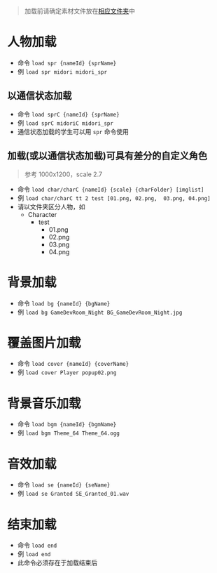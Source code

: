 > 加载前请确定素材文件放在[相应文件夹](https://github.com/Tualin14/ArisStudio/wiki#%E6%96%87%E4%BB%B6%E7%9B%AE%E5%BD%95%E7%BB%93%E6%9E%84)中

# 人物加载

- 命令 `load spr {nameId} {sprName}`
- 例 `load spr midori midori_spr`

## 以通信状态加载

- 命令 `load sprC {nameId} {sprName}`
- 例 `load sprC midoriC midori_spr`
- 通信状态加载的学生可以用 `spr` 命令使用

## 加载(或以通信状态加载)可具有差分的自定义角色

> 参考 1000x1200，scale 2.7

- 命令 `load char/charC {nameId} {scale} {charFolder} [imglist]`
- 例 `load char/charC tt 2 test [01.png, 02.png,  03.png, 04.png]`
- 请以文件夹区分人物，如
  - Character
    - test
      - 01.png
      - 02.png
      - 03.png
      - 04.png

# 背景加载

- 命令 `load bg {nameId} {bgName}`
- 例 `load bg GameDevRoom_Night BG_GameDevRoom_Night.jpg`

# 覆盖图片加载

- 命令 `load cover {nameId} {coverName}`
- 例 `load cover Player popup02.png`

# 背景音乐加载

- 命令 `load bgm {nameId} {bgmName}`
- 例 `load bgm Theme_64 Theme_64.ogg`

# 音效加载

- 命令 `load se {nameId} {seName}`
- 例 `load se Granted SE_Granted_01.wav`

# 结束加载

- 命令 `load end`
- 例 `load end`
- 此命令必须存在于加载结束后
